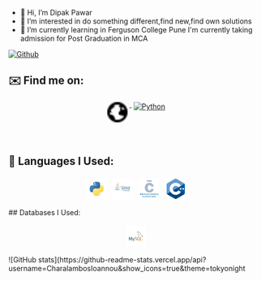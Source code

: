 - 👋 Hi, I’m Dipak Pawar
- 👀 I’m interested in do something different,find new,find own solutions
- 🌱 I’m currently learning in Ferguson College Pune
     I'm currently taking admission for Post Graduation in MCA
<!--- 💞️ I’m looking to collaborate on ...
- 📫 How to reach me ...
--->
<!---
dipak-pawar131199/dipak-pawar131199 is a ✨ special ✨ repository because its `README.md` (this file) appears on your GitHub profile.
You can click the Preview link to take a look at your changes.
--->
[![Github](https://img.shields.io/github/followers/dipak-pawar131199?label=Follow&style=social)](https://github.com/dipak-pawar131199)
## ✉️ Find me on:


<p align="center">
 <a href="https://dipak-pawar131199.github.io/" target="_blank" rel="noopener noreferrer"> <img src="https://raw.githubusercontent.com/iconic/open-iconic/master/svg/globe.svg" alt="Python" height="40" style="vertical-align:top; margin:4px"> </a>
 <!---<a href="https://linkedin.com/in/charalambosioannou" target="_blank" rel="noopener noreferrer"> <img src="https://cdn.jsdelivr.net/npm/simple-icons@v3/icons/linkedin.svg" alt="Python" height="40" style="vertical-align:top; margin:4px"></a>
 --->
 <a href="dipak131199@gmail.com"> <img src="https://cdn.jsdelivr.net/npm/simple-icons@v3/icons/gmail.svg" alt="Python" height="40" style="vertical-align:top; margin:4px"></a>
</p>

<br />

## 🧰 Languages I Used:
<p align="center">
<img src="https://raw.githubusercontent.com/github/explore/80688e429a7d4ef2fca1e82350fe8e3517d3494d/topics/python/python.png" alt="Python" height="40" style="vertical-align:top; margin:4px">
<img src="https://raw.githubusercontent.com/github/explore/80688e429a7d4ef2fca1e82350fe8e3517d3494d/topics/java/java.png" alt="Java" height="40" style="vertical-align:top; margin:4px">
<img src="https://raw.githubusercontent.com/github/explore/80688e429a7d4ef2fca1e82350fe8e3517d3494d/topics/c/c.png" alt="C" height="40" style="vertical-align:top; margin:4px">
<img src="https://raw.githubusercontent.com/github/explore/80688e429a7d4ef2fca1e82350fe8e3517d3494d/topics/cpp/cpp.png" alt="CPP" height="40" style="vertical-align:top; margin:4px">
</p>
## Databases I Used:
<p align="center">
<img src="https://raw.githubusercontent.com/github/explore/80688e429a7d4ef2fca1e82350fe8e3517d3494d/topics/MySQL/MySQL.png" alt=" MySQL " height="40" style="vertical-align:top; margin:4px">
</p>
![GitHub stats](https://github-readme-stats.vercel.app/api?username=CharalambosIoannou&show_icons=true&theme=tokyonight
